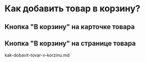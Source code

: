 # Как добавить товар в корзину?

## Кнопка "В корзину" на карточке товара

## Кнопка "В корзину" на странице товара

kak-dobavit-tovar-v-korzinu.md